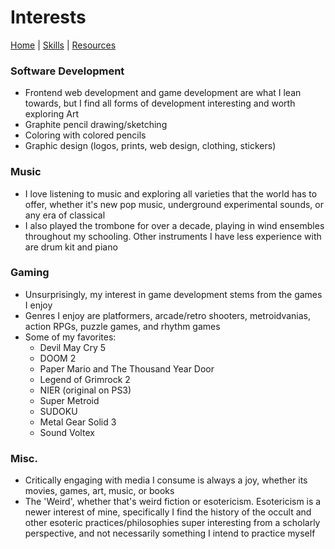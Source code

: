 # Interests

[Home](README.md) | [Skills](SKILLS.md) | [Resources](RESOURCES.md)

### Software Development
  - Frontend web development and game development are what I lean towards, but I find all forms of development interesting and worth exploring
    Art
  - Graphite pencil drawing/sketching
  - Coloring with colored pencils
  - Graphic design (logos, prints, web design, clothing, stickers)
### Music
  - I love listening to music and exploring all varieties that the world has to offer, whether it's new pop music, underground experimental sounds, or any era of classical
  - I also played the trombone for over a decade, playing in wind ensembles throughout my schooling. Other instruments I have less experience with are drum kit and piano
### Gaming
  - Unsurprisingly, my interest in game development stems from the games I enjoy
  - Genres I enjoy are platformers, arcade/retro shooters, metroidvanias, action RPGs, puzzle games, and rhythm games
  - Some of my favorites:
    - Devil May Cry 5
    - DOOM 2
    - Paper Mario and The Thousand Year Door
    - Legend of Grimrock 2
    - NIER (original on PS3)
    - Super Metroid
    - SUDOKU
    - Metal Gear Solid 3
    - Sound Voltex
### Misc.
  - Critically engaging with media I consume is always a joy, whether its movies, games, art, music, or books
  - The 'Weird', whether that's weird fiction or esotericism. Esotericism is a newer interest of mine, specifically I find the history of the occult and other esoteric practices/philosophies super interesting from a scholarly perspective, and not necessarily something I intend to practice myself